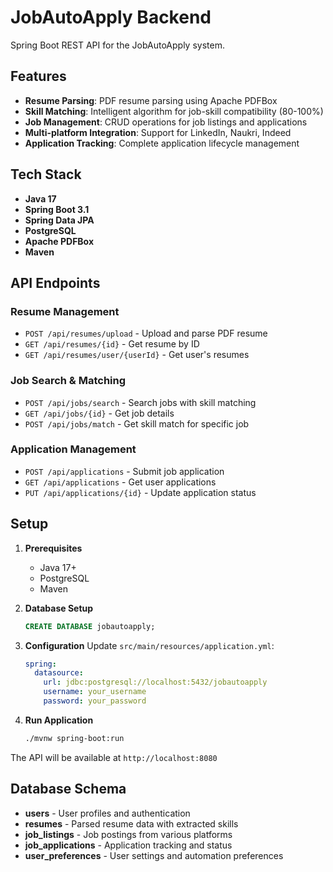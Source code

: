# JobAutoApply Backend

Spring Boot REST API for the JobAutoApply system.

## Features

- **Resume Parsing**: PDF resume parsing using Apache PDFBox
- **Skill Matching**: Intelligent algorithm for job-skill compatibility (80-100%)
- **Job Management**: CRUD operations for job listings and applications
- **Multi-platform Integration**: Support for LinkedIn, Naukri, Indeed
- **Application Tracking**: Complete application lifecycle management

## Tech Stack

- **Java 17**
- **Spring Boot 3.1**
- **Spring Data JPA**
- **PostgreSQL**
- **Apache PDFBox**
- **Maven**

## API Endpoints

### Resume Management
- `POST /api/resumes/upload` - Upload and parse PDF resume
- `GET /api/resumes/{id}` - Get resume by ID
- `GET /api/resumes/user/{userId}` - Get user's resumes

### Job Search & Matching
- `POST /api/jobs/search` - Search jobs with skill matching
- `GET /api/jobs/{id}` - Get job details
- `POST /api/jobs/match` - Get skill match for specific job

### Application Management
- `POST /api/applications` - Submit job application
- `GET /api/applications` - Get user applications
- `PUT /api/applications/{id}` - Update application status

## Setup

1. **Prerequisites**
   - Java 17+
   - PostgreSQL
   - Maven

2. **Database Setup**
   ```sql
   CREATE DATABASE jobautoapply;
   ```

3. **Configuration**
   Update `src/main/resources/application.yml`:
   ```yaml
   spring:
     datasource:
       url: jdbc:postgresql://localhost:5432/jobautoapply
       username: your_username
       password: your_password
   ```

4. **Run Application**
   ```bash
   ./mvnw spring-boot:run
   ```

The API will be available at `http://localhost:8080`

## Database Schema

- **users** - User profiles and authentication
- **resumes** - Parsed resume data with extracted skills
- **job_listings** - Job postings from various platforms
- **job_applications** - Application tracking and status
- **user_preferences** - User settings and automation preferences
